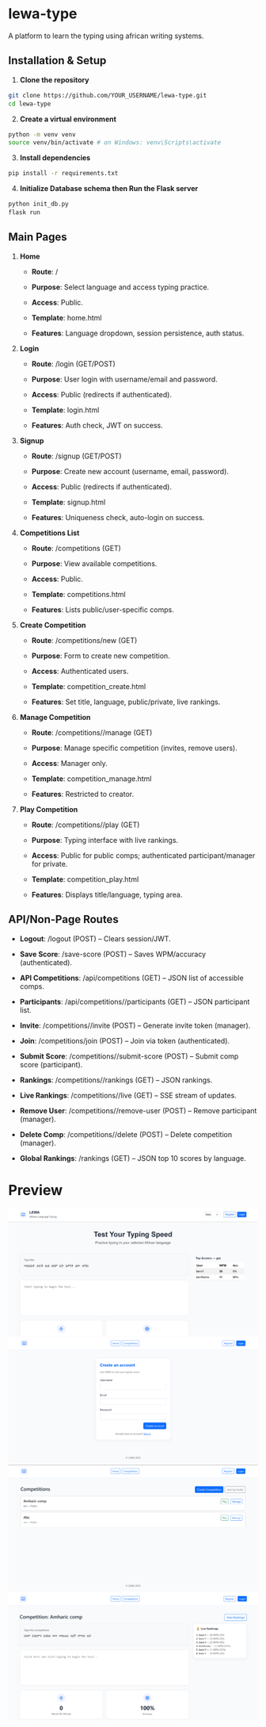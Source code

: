 # lewa-type
A platform to learn the typing using african writing systems.

## Installation & Setup

1. **Clone the repository**

```bash
git clone https://github.com/YOUR_USERNAME/lewa-type.git
cd lewa-type
```

2. **Create a virtual environment**

```bash
python -m venv venv
source venv/bin/activate # on Windows: venv\Scripts\activate
```

3. **Install dependencies**

```bash
pip install -r requirements.txt
```

4. **Initialize Database schema then Run the Flask server**

```bash
python init_db.py
flask run
```
Main Pages
--------------------
1.  **Home**
    
    *   **Route**: /
        
    *   **Purpose**: Select language and access typing practice.
        
    *   **Access**: Public.
        
    *   **Template**: home.html
        
    *   **Features**: Language dropdown, session persistence, auth status.
        
2.  **Login**
    
    *   **Route**: /login (GET/POST)
        
    *   **Purpose**: User login with username/email and password.
        
    *   **Access**: Public (redirects if authenticated).
        
    *   **Template**: login.html
        
    *   **Features**: Auth check, JWT on success.
        
3.  **Signup**
    
    *   **Route**: /signup (GET/POST)
        
    *   **Purpose**: Create new account (username, email, password).
        
    *   **Access**: Public (redirects if authenticated).
        
    *   **Template**: signup.html
        
    *   **Features**: Uniqueness check, auto-login on success.
        
4.  **Competitions List**
    
    *   **Route**: /competitions (GET)
        
    *   **Purpose**: View available competitions.
        
    *   **Access**: Public.
        
    *   **Template**: competitions.html
        
    *   **Features**: Lists public/user-specific comps.
        
5.  **Create Competition**
    
    *   **Route**: /competitions/new (GET)
        
    *   **Purpose**: Form to create new competition.
        
    *   **Access**: Authenticated users.
        
    *   **Template**: competition\_create.html
        
    *   **Features**: Set title, language, public/private, live rankings.
        
6.  **Manage Competition**
    
    *   **Route**: /competitions//manage (GET)
        
    *   **Purpose**: Manage specific competition (invites, remove users).
        
    *   **Access**: Manager only.
        
    *   **Template**: competition\_manage.html
        
    *   **Features**: Restricted to creator.
        
7.  **Play Competition**
    
    *   **Route**: /competitions//play (GET)
        
    *   **Purpose**: Typing interface with live rankings.
        
    *   **Access**: Public for public comps; authenticated participant/manager for private.
        
    *   **Template**: competition\_play.html
        
    *   **Features**: Displays title/language, typing area.
        

API/Non-Page Routes
-------------------

*   **Logout**: /logout (POST) – Clears session/JWT.
    
*   **Save Score**: /save-score (POST) – Saves WPM/accuracy (authenticated).
    
*   **API Competitions**: /api/competitions (GET) – JSON list of accessible comps.
    
*   **Participants**: /api/competitions//participants (GET) – JSON participant list.
    
*   **Invite**: /competitions//invite (POST) – Generate invite token (manager).
    
*   **Join**: /competitions/join (POST) – Join via token (authenticated).
    
*   **Submit Score**: /competitions//submit-score (POST) – Submit comp score (participant).
    
*   **Rankings**: /competitions//rankings (GET) – JSON rankings.
    
*   **Live Rankings**: /competitions//live (GET) – SSE stream of updates.
    
*   **Remove User**: /competitions//remove-user (POST) – Remove participant (manager).
    
*   **Delete Comp**: /competitions//delete (POST) – Delete competition (manager).
    
*   **Global Rankings**: /rankings (GET) – JSON top 10 scores by language.


# Preview
![Alt Home](preview_images/home_page.png)
![Alt Registration](preview_images/registration_page.png)
![Alt Competitions](preview_images/competitions_page.png)
![Alt Typing Competitions](preview_images/typing_competition.png)
